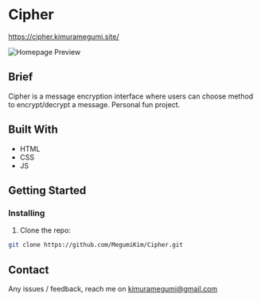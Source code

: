 # Cipher

https://cipher.kimuramegumi.site/

![Homepage Preview](./asset/img/site-screenshot.png)

## Brief

Cipher is a message encryption interface where users can choose method to encrypt/decrypt a message.
Personal fun project.

## Built With

- HTML
- CSS
- JS

## Getting Started

### Installing

1. Clone the repo:

```bash
git clone https://github.com/MegumiKim/Cipher.git
```

## Contact

Any issues / feedback, reach me on kimuramegumi@gmail.com
